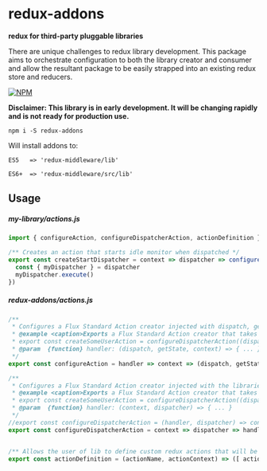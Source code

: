 # redux-addons

**redux for third-party pluggable libraries**

There are unique challenges to redux library development. This package aims to orchestrate configuration to both the library creator and consumer and allow the resultant package to be easily strapped into an existing redux store and reducers.

[![NPM](https://nodei.co/npm/redux-addons.png?stars=true&downloads=true)](https://nodei.co/npm/redux-addons/)


**Disclaimer: This library is in early development. It will be changing rapidly and is not ready for production use.**

`npm i -S redux-addons`

Will install addons to:

`ES5   => 'redux-middleware/lib'`

`ES6+  => 'redux-middleware/src/lib'`

## Usage


##### my-library/actions.js

```js
import { configureAction, configureDispatcherAction, actionDefinition } from 'redux-addons/actions'

/** Creates an action that starts idle monitor when dispatched */
export const createStartDispatcher = context => dispatcher => configureDispatcherAction(context)(dispatcher)(dispatcher => {
  const { myDispatcher } = dispatcher
  myDispatcher.execute()
})
```


##### redux-addons/actions.js

```js
/**
 * Configures a Flux Standard Action creator injected with dispatch, getState and the libraries context.
 * @example <caption>Exports a Flux Standard Action creator that takes a handler injected with dispatch, getState, and the libraries context.
 * export const createSomeUserAction = configureDispatcherAction((dispatch, getState, context) => dispatcher.action.execute('create-some-user-action'))
 * @param  {function} handler: (dispatch, getState, context) => { ... }
 */
export const configureAction = handler => context => (dispatch, getState) => handler(dispatch, getState, context)

/**
 * Configures a Flux Standard Action creator injected with the libraries dispatcher and context.
 * @example <caption>Exports a Flux Standard Action creator that takes a handler injected with the libraries dispatcher and context.
 * export const createSomeUserAction = configureDispatcherAction((dispatcher, context) => dispatcher.action.execute('create-some-user-action'))
 * @param  {function} handler: (context, dispatcher) => { ... }
 */
//export const configureDispatcherAction = (handler, dispatcher) => context => (dispatch, getState) => handler(dispatcher)
export const configureDispatcherAction = context => dispatcher => handler => (dispatch, getState) => handler(dispatcher(dispatch, getState), context)


/** Allows the user of lib to define custom redux actions that will be injected with libraries context when action is dispatched */
export const actionDefinition = (actionName, actionContext) => ([ actionName, actionContext ])

```
